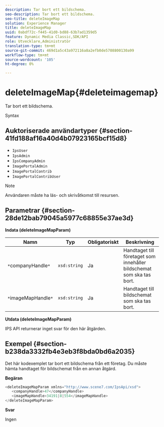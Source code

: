```yaml
---
description: Tar bort ett bildschema.
seo-description: Tar bort ett bildschema.
seo-title: deleteImageMap
solution: Experience Manager
title: deleteImageMap
uuid: 0abdf72c-f445-41d0-bd88-63b7ad1359d5
feature: Dynamic Media Classic,SDK/API
role: Utvecklare,Administratör
translation-type: tm+mt
source-git-commit: 469d1a5c43a972116a8a2efb0de5708800130a99
workflow-type: tm+mt
source-wordcount: '105'
ht-degree: 0%

---
```



# deleteImageMap{#deleteimagemap}

Tar bort ett bildschema.

Syntax

## Auktoriserade användartyper {#section-41fd188af16a40d4b07923165bcf15d8}

* `IpsUser`
* `IpsAdmin`
* `IpsCompanyAdmin`
* `ImagePortalAdmin`
* `ImagePortalContrib`
* `ImagePortalContribUser`

>[!NOTE]
>
>Användaren måste ha läs- och skrivåtkomst till resursen.

## Parametrar {#section-28de12bab79045a5977c68855e37ae3d}

**Indata (deleteImageMapParam)**

| Namn | Typ | Obligatoriskt | Beskrivning |
|---|---|---|---|
| `*`companyHandle`*` | `xsd:string` | Ja | Handtaget till företaget som innehåller bildschemat som ska tas bort. |
| `*`imageMapHandle`*` | `xsd:string` | Ja | Handtaget till bildschemat som ska tas bort. |

**Utdata (deleteImageMapParam)**

IPS API returnerar inget svar för den här åtgärden.

## Exempel {#section-b238da3332fb4e3eb3f8bda0bd6a2035}

Det här kodexemplet tar bort ett bildschema från ett företag. Du måste hämta handtaget för bildschemat från en annan åtgärd.

**Begäran**

```java
<deleteImageMapParam xmlns="http://www.scene7.com/IpsApi/xsd">
   <companyHandle>47</companyHandle>
   <imageMapHandle>34191|8|554</imageMapHandle>
</deleteImageMapParam>
```

**Svar**

Ingen
